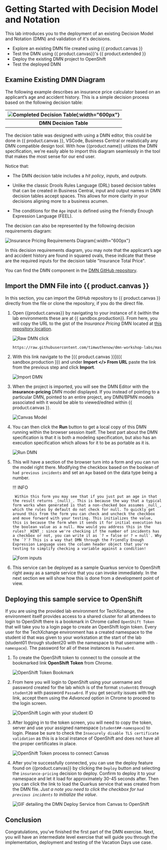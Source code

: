 # Getting Started with Decision Model and Notation

This lab introduces you to the deployment of an existing Decision Model and Notation (DMN) and validation of it's decisions.

- Explore an existing DMN file created using {{ product.canvas }}
- Test the DMN using {{ product.canvas}}'s {{ product.extended }}
- Deploy the existing DMN project to OpenShift
- Test the deployed DMN

## Examine Existing DMN Diagram

The following example describes an insurance price calculator based on an applicant’s age and accident history. This is a simple decision process based on the following decision table:

|  ![Completed Decision Table](../99_images/business_automation/dmn/insurance-price-dt.png){:width="600px"}  |
| :--:|
|  **DMN Decision Table**|

The decision table was designed with using a DMN editor, this could be done in {{ product.canvas }}, VSCode, Business Central or realistically any DMN compatible design tool. With how {{product.name}} utilizes the DMN specification, we're easily able to import this diagram seamlessly in the tool that makes the most sense for our end user.

Notice that: 

- The DMN decision table includes a *hit policy*, *inputs*, and *outputs*.

- Unlike the classic Drools Rules Language (DRL) based decision tables that can be created in Business Central, input and output names in DMN decision tables accept spaces. This allows for more clarity in your decisions aligning more to a business acumen.

- The conditions for the `Age` input is defined using the Friendly Enough Expression Language (FEEL).

The decision can also be represented by the following decision requirements diagram:

![Insurance Pricing Requirements Diagram](../99_images/business_automation/dmn/insurance-price-drd.png){:width="600px"}

In this decision requirements diagram, you may note that the applicant’s age and accident history are found in squared ovals, these indicate that these are the required inputs for the decision table "Insurance Total Price".

You can find the DMN component in the [DMN GitHub repository](https://github.com/timwuthenow/dmn-workshop-labs).

## Import the DMN File into {{ product.canvas }}

In this section, you can import the GitHub repository to {{ product.canvas }} directly from the file or clone the repository, if you do the direct file.

1. Open {{product.canvas}} by navigating to your instance of it (within the lab environments these are at {{ sandbox.production}}. From here, you will copy the URL to the gist of the _Insurance Pricing_ DMN located at [this repository location](https://github.com/timwuthenow/dmn-workshop-labs/blob/master/policy-price/insurance-pricing.dmn).

    ![Raw DMN click](../99_images/business_automation/dmn/raw-dmn-button.png)

    ~~~bash
    https://raw.githubusercontent.com/timwuthenow/dmn-workshop-labs/master/policy-price/insurance-pricing.dmn
    ~~~

2. With this link navigate to the [{{ product.canvas }}]({{ sandbox.production }}) and under **Import </> From URL** paste the link from the previous step and click **Import**.

    ![Import DMN](../99_images/business_automation/dmn/canvas-dmn-import-gist.png)

3. When the project is imported, you will see the DMN Editor with the **insurance-pricing** DMN model displayed. If you instead of pointing to a particular DMN, pointed to an entire project, any DMN/BPMN models associated with it would be able to viewed/edited within {{ product.canvas }}.

    ![Canvas Model](../99_images/business_automation/dmn/imported-dmn.png)

4. You can then click the **Run** button to get a local copy of this DMN running within the browser session itself. The best part about the DMN specification is that it is both a modeling specification, but also has an execution specification which allows for it to be as portable as it is.

    ![Run DMN](../99_images/business_automation/dmn/dmn-run.png)

5. This will have a section of the browser turn into a form and you can run the model right there. Modifying the checkbox based on the boolean of `had previous incidents` and set an `Age` based on the data type being a number.

    !!! INFO 
    
        Within this form you may see that if you just put an age in that the result returns _(null)_. This is because the way that a typical form works when generated is that a non-checked box assumes _null_, which the rules by default do not check for null. To quickly get around this from the form you can check and uncheck the checkbox and move forward with your testing. This initializes the value, this is because the form when it sends it for initial execution has the boolean value as a null. How would you address this in the rules? _HINT_: since we're checking if the number of incidents has a checkbox or not, you can write it as `? = false or ? = null`. Why the `?`? This is a way that DMN through the Friendly Enough Expression Language uses the column header object that you're testing to simplify checking a variable against a condition!

    ![Form inputs](../99_images/business_automation/dmn/form-input-exec.png)

6. This service can be deployed as a sample Quarkus service to OpenShift right away as a sample service that you can invoke immediately. In the next section we will show how this is done from a development point of view.

## Deploying this sample service to OpenShift

If you are using the provided lab environment for TechXchange, the environment itself provides access to a shared cluster for all attendees to login to OpenShift there is a bookmark in Chrome called `OpenShift Token` that will take you to a login page to create an OpenShift login token. Every user for the TechXchange environment has a created namespace to the student id that was given to your workstation at the start of the lab (student01 through student20 with the namespace to that username with `-namespace`). The password for all of these instances is `Passw0rd`.

1. To create the OpenShift token to connect to the console at the bookmarked link **OpenShift Token** from Chrome.

    ![OpenShift Token Bookmark](../99_images/business_automation/dmn/openshift-bookmark.png)

2. From here you will login to OpenShift using your username and password created for the lab which is of the format `student01` through `student20` with password `Passw0rd`. If you get security issues with the link, accept them using the *Advanced* option in Chrome to proceed to the login screen.

    ![OpenShift Login with your student ID](../99_images/business_automation/dmn/ocp-login-dmn-token.png)

3. After logging in to the token screen, you will need to copy the token, server and use your assigned namespace (`student##-namespace`) to login. Please be sure to check the `Insecurely disable TLS certificate validation` as this is a local instance of OpenShift and does not have all the proper certificates in place.

    ![OpenShift Token process to connect Canvas](../99_images/business_automation/dmn/token-creation-gif.gif)

4. After you're successfully connected, you can use the deploy feature found on {{product.canvas}} by clicking the `Deploy` button and selecting the `insurance-pricing` decision to deploy. Confirm to deploy it to your namespace and let it load for approximately 30-45 seconds after. Then you can click the link to load the Quarkus service that was created from the DMN file. *Just a note you need to click the checkbox for `had previous incidents` to initialize the value*.

    ![GIF detailing the DMN Deploy Service from Canvas to OpenShift](../99_images/business_automation/dmn/intro-dmn-deploy-service.gif)



## Conclusion

Congratulations, you've finished the first part of the DMN exercise. Next, you will have an intermediate level exercise that will guide you through the implementation, deployment and testing of the Vacation Days use case.
